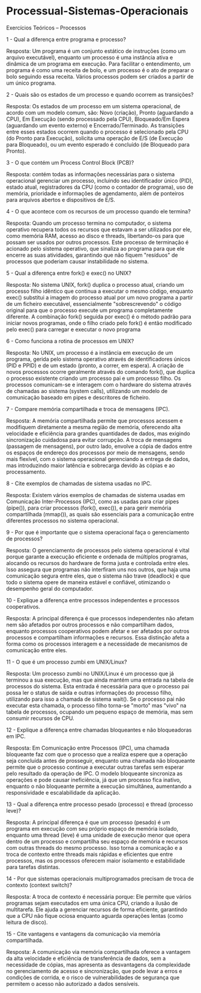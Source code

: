 # Processual-Sistemas-Operacionais

Exercícios Teóricos – Processos

1 - Qual a diferença entre programa e processo?

Resposta: Um programa é um conjunto estático de instruções (como um arquivo executável), enquanto um processo é uma instância ativa e dinâmica de um programa em execução. Para facilitar o entendimento, um programa é como uma receita de bolo, e um processo é o ato de preparar o bolo seguindo essa receita. Vários processos podem ser criados a partir de um único programa.


2 - Quais são os estados de um processo e quando ocorrem as transições?

Resposta: Os estados de um processo em um sistema operacional, de acordo com um modelo comum, são: Novo (criação), Pronto (aguardando a CPU), Em Execução (sendo processado pela CPU), Bloqueado/Em Espera (aguardando um evento externo) e Encerrado/Terminado. As transições entre esses estados ocorrem quando o processo é selecionado pela CPU (do Pronto para Execução), solicita uma operação de E/S (de Execução para Bloqueado), ou um evento esperado é concluído (de Bloqueado para Pronto).


3 - O que contém um Process Control Block (PCB)?

Resposta: contém todas as informações necessárias para o sistema operacional gerenciar um processo, incluindo seu identificador único (PID), estado atual, registradores da CPU (como o contador de programa), uso de memória, prioridade e informações de agendamento, além de ponteiros para arquivos abertos e dispositivos de E/S.


4 - O que acontece com os recursos de um processo quando ele termina?

Resposta: Quando um processo termina no computador, o sistema operativo recupera todos os recursos que estavam a ser utilizados por ele, como memória RAM, acesso ao disco e threads, libertando-os para que possam ser usados por outros processos. Este processo de terminação é acionado pelo sistema operativo, que sinaliza ao programa para que ele encerre as suas atividades, garantindo que não fiquem "resíduos" de processos que poderiam causar instabilidade no sistema. 

5 - Qual a diferença entre fork() e exec() no UNIX?

Resposta: No sistema UNIX, fork() duplica o processo atual, criando um processo filho idêntico que continua a executar o mesmo código, enquanto exec() substitui a imagem do processo atual por um novo programa a partir de um ficheiro executável, essencialmente "sobrescrevendo" o código original para que o processo execute um programa completamente diferente. A combinação fork() seguida por exec() é o método padrão para iniciar novos programas, onde o filho criado pelo fork() é então modificado pelo exec() para carregar e executar o novo programa

6 - Como funciona a rotina de processos em UNIX?

Resposta: No UNIX, um processo é a instância em execução de um programa, gerida pelo sistema operativo através de identificadores únicos (PID e PPID) e de um estado (pronto, a correr, em espera). A criação de novos processos ocorre geralmente através do comando fork(), que duplica o processo existente criando um processo pai e um processo filho. Os processos comunicam-se e interagem com o hardware do sistema através de chamadas ao sistema (system calls), utilizando um modelo de comunicação baseado em pipes e descritores de ficheiro. 

7 - Compare memória compartilhada e troca de mensagens (IPC).

Resposta: A memória compartilhada permite que processos acessem e modifiquem diretamente a mesma região de memória, oferecendo alta velocidade e eficiência para grandes quantidades de dados, mas exigindo sincronização cuidadosa para evitar corrupção. A troca de mensagens (passagem de mensagens), por outro lado, envolve a cópia de dados entre os espaços de endereço dos processos por meio de mensagens, sendo mais flexível, com o sistema operacional gerenciando a entrega de dados, mas introduzindo maior latência e sobrecarga devido às cópias e ao processamento. 

8 - Cite exemplos de chamadas de sistema usadas no IPC.

Resposta: Existem vários exemplos de chamadas de sistema usadas em Comunicação Inter-Processos (IPC), como as usadas para criar pipes (pipe()), para criar processos (fork(), exec()), e para gerir memória compartilhada (mmap()), as quais são essenciais para a comunicação entre diferentes processos no sistema operacional. 

9 - Por que é importante que o sistema operacional faça o gerenciamento de processos?

Resposta: O gerenciamento de processos pelo sistema operacional é vital porque garante a execução eficiente e ordenada de múltiplos programas, alocando os recursos do hardware de forma justa e controlada entre eles. Isso assegura que programas não interfiram uns nos outros, que haja uma comunicação segura entre eles, que o sistema não trave (deadlock) e que todo o sistema opere de maneira estável e confiável, otimizando o desempenho geral do computador. 

10 - Explique a diferença entre processos independentes e processos cooperativos.

Resposta: A principal diferença é que processos independentes não afetam nem são afetados por outros processos e não compartilham dados, enquanto processos cooperativos podem afetar e ser afetados por outros processos e compartilham informações e recursos. Essa distinção afeta a forma como os processos interagem e a necessidade de mecanismos de comunicação entre eles. 

11 - O que é um processo zumbi em UNIX/Linux?

Resposta: Um processo zumbi no UNIX/Linux é um processo que já terminou a sua execução, mas que ainda mantém uma entrada na tabela de processos do sistema. Esta entrada é necessária para que o processo pai possa ler o status de saída e outras informações do processo filho, utilizando para isso a chamada de sistema wait(). Se o processo pai não executar esta chamada, o processo filho torna-se "morto" mas "vivo" na tabela de processos, ocupando um pequeno espaço de memória, mas sem consumir recursos de CPU. 

12 - Explique a diferença entre chamadas bloqueantes e não bloqueadoras em IPC.

Resposta: Em Comunicação entre Processos (IPC), uma chamada bloqueante faz com que o processo que a realiza espere que a operação seja concluída antes de prosseguir, enquanto uma chamada não bloqueante permite que o processo continue a executar outras tarefas sem esperar pelo resultado da operação de IPC. O modelo bloqueante sincroniza as operações e pode causar ineficiência, já que um processo fica inativo, enquanto o não bloqueante permite a execução simultânea, aumentando a responsividade e escalabilidade da aplicação. 

13 - Qual a diferença entre processo pesado (processo) e thread (processo leve)?

Resposta: A principal diferença é que um processo (pesado) é um programa em execução com seu próprio espaço de memória isolado, enquanto uma thread (leve) é uma unidade de execução menor que opera dentro de um processo e compartilha seu espaço de memória e recursos com outras threads do mesmo processo. Isso torna a comunicação e a troca de contexto entre threads mais rápidas e eficientes que entre processos, mas os processos oferecem maior isolamento e estabilidade para tarefas distintas. 

14 - Por que sistemas operacionais multiprogramados precisam de troca de contexto (context switch)?

Resposta: A troca de contexto é necessária porque: Ele permite que vários programas sejam executados em uma única CPU, criando a ilusão de multitarefa. Ele ajuda a gerenciar recursos de forma eficiente, garantindo que a CPU não fique ociosa enquanto aguarda operações lentas (como leitura de disco).

15 - Cite vantagens e vantagens da comunicação via memória compartilhada.

Resposta: A comunicação via memória compartilhada oferece a vantagem da alta velocidade e eficiência de transferência de dados, sem a necessidade de cópias, mas apresenta as desvantagens da complexidade no gerenciamento de acesso e sincronização, que pode levar a erros e condições de corrida, e o risco de vulnerabilidades de segurança que permitem o acesso não autorizado a dados sensíveis. 

